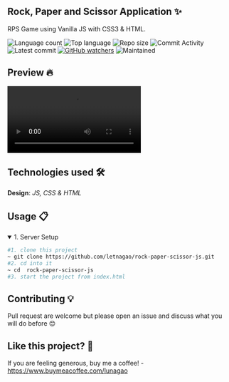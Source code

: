 ## Rock, Paper and Scissor Application ✨
RPS Game using Vanilla JS with CSS3 & HTML.

![Language count](https://img.shields.io/github/languages/count/letnagao/rock-paper-scissor-js?color=green)
![Top language](https://img.shields.io/github/languages/top/letnagao/rock-paper-scissor-js?color=ff69b4)
![Repo size](https://img.shields.io/github/repo-size/letnagao/rock-paper-scissor-js?color=yellow)
![Commit Activity](https://img.shields.io/github/commit-activity/y/letnagao/rock-paper-scissor-js?color=blue)
![Latest commit](https://img.shields.io/github/last-commit/letnagao/rock-paper-scissor-js?color=red)
[![GitHub watchers](https://img.shields.io/github/watchers/letnagao/rock-paper-scissor-js?logo=GitHub)](https://github.com/letnagao/rock-paper-scissor-js/watchers)
![Maintained](https://img.shields.io/maintenance/yes/9999)

## Preview 🔥
<p>
 <video src="https://user-images.githubusercontent.com/99754900/170153728-65701eea-b39e-4944-b87a-db6a96f67f4a.mp4" />
</p>

## Technologies used 🛠️
**Design**: *JS, CSS & HTML*<br />

## Usage 📋
<details open>
<summary>1. Server Setup</summary>

```bash
#1. clone this project
~ git clone https://github.com/letnagao/rock-paper-scissor-js.git
#2. cd into it
~ cd  rock-paper-scissor-js
#3. start the project from index.html
```
</details>

## Contributing 💡
Pull request are welcome but please open an issue and discuss what you will do before 😊

## Like this project? 💖

If you are feeling generous, buy me a coffee! - https://www.buymeacoffee.com/lunagao
